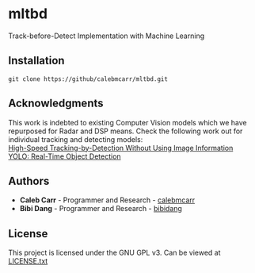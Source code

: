 # mltbd
Track-before-Detect Implementation with Machine Learning
## Installation
```
git clone https://github/calebmcarr/mltbd.git
```
## Acknowledgments
This work is indebted to existing Computer Vision models which we have repurposed for Radar and DSP means.  Check the following work out for individual tracking and detecting models:  
[High-Speed Tracking-by-Detection Without Using Image Information](http://elvera.nue.tu-berlin.de/files/1517Bochinski2017.pdf)  
[YOLO: Real-Time Object Detection](https://pjreddie.com/darknet/yolo/)
## Authors
* **Caleb Carr** - Programmer and Research - [calebmcarr](https://github.com/calebmcarr)
* **Bibi Dang** - Programmer and Research - [bibidang](https://github.com/bibidang)
## License
This project is licensed under the GNU GPL v3.  Can be viewed at [LICENSE.txt](LICENSE.txt)
